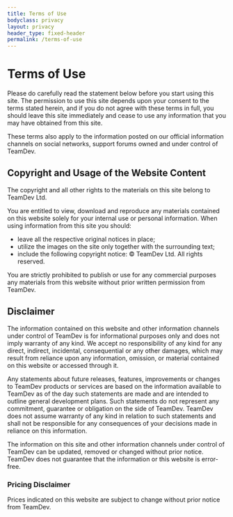```yaml
---
title: Terms of Use
bodyclass: privacy
layout: privacy
header_type: fixed-header
permalink: /terms-of-use
---
```


# Terms of Use
Please do carefully read the statement below before you start using this site. The permission to 
use this site depends upon your consent to the terms stated herein, and if you do not agree with 
these terms in full, you should leave this site immediately and cease to use any information that 
you may have obtained from this site.

These terms also apply to the information posted on our official information channels on social 
networks, support forums owned and under control of TeamDev.

## Copyright and Usage of the Website Content
The copyright and all other rights to the materials on this site belong to TeamDev Ltd.

You are entitled to view, download and reproduce any materials contained on this website solely for 
your internal use or personal information. When using information from this site you should: 
- leave all the respective original notices in place;
- utilize the images on the site only together with the surrounding text;
- include the following copyright notice: &#169; TeamDev Ltd. All rights reserved.

You are strictly prohibited to publish or use for any commercial purposes any materials from this 
website without prior written permission from TeamDev.

## Disclaimer
The information contained on this website and other information channels under control of TeamDev 
is for informational purposes only and does not imply warranty of any kind. We accept no 
responsibility of any kind for any direct, indirect, incidental, consequential or any other 
damages, which may result from reliance upon any information, omission, or material contained 
on this website or accessed through it.

Any statements about future releases, features, improvements or changes to TeamDev products or 
services are based on the information available to TeamDev as of the day such statements are 
made and are intended to outline general development plans. Such statements do not represent 
any commitment, guarantee or obligation on the side of TeamDev. TeamDev does not assume warranty 
of any kind in relation to such statements and shall not be responsible for any consequences 
of your decisions made in reliance on this information.

The information on this site and other information channels under control of TeamDev can be 
updated, removed or changed without prior notice. TeamDev does not guarantee that the information 
or this website is error-free.

### Pricing Disclaimer
Prices indicated on this website are subject to change without prior notice from TeamDev.
